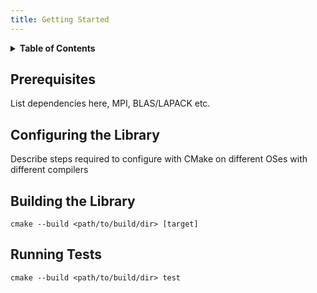 ```yaml
---
title: Getting Started
---
```


<details><summary><b>Table of Contents</b></summary>

[TOC]

</details>

Prerequisites
-------------

List dependencies here, MPI, BLAS/LAPACK etc.

Configuring the Library
-----------------------

Describe steps required to configure with CMake on different OSes with different compilers

Building the Library
--------------------

``` shell
cmake --build <path/to/build/dir> [target]
```

Running Tests
-------------

``` shell
cmake --build <path/to/build/dir> test
```
